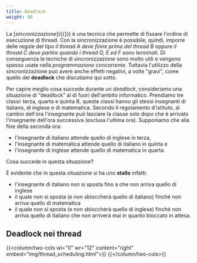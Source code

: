 ```yaml
---
title: Deadlock
weight: 90
---
```


La [*sincronizzazione*]({{<ref sincronizzazione.md>}}) è una tecnica che permette
di fissare l'ordine di esecuzione di thread. Con la sincronizzazione è possibile, quindi,
imporre delle regole del tipo *il thread A deve finire prima del thread B* oppure *il
thread C deve partire quando i thread D, E ed F sono terminati*. Di conseguenza le tecniche
di sincronizzazione sono molto utili e vengono spesso usate nella *programmazione concorrente*.
Tuttavia l'utilizzo della sincronizzazione può avere anche effetti negativi, a volte "gravi",
come quello del **deadlock** che discutiamo qui sotto.

Per capire meglio cosa succede durante un *deadlock*, consideriamo una situazione di
"deadlock" al di fuori dell'ambito informatico. Prendiamo tre classi: terza, quarta e quinta
B, queste classi hanno gli stessi insegnanti di italiano, di inglese e di matematica. Secondo
il regolamento d'istituto, al cambio dell'ora l'insegnante può lasciare la classe solo dopo
che è arrivato l'insegnante dell'ora successiva (esclusa l'ultima ora). Supponiamo che alla
fine della seconda ora:

* l'insegnante di italiano attende quello di inglese in terza,
* l'insegnante di matematica attende quello di italiano in quinta e
* l'insegnante di inglese attende quello di matematica in quarta.

Cosa succede in questa situazione?

È evidente che in questa situazione si ha uno **stallo**
infatti:

* l'insegnante di italiano non si sposta fino a che non arriva quello di inglese 
* il quale non si sposta (e non sbloccherà quello di italiano) finché non arriva quello di
matematica
* il quale non si sposta (e non sbloccherà quello di inglese) finché non arriva quello di
italiano che non arriverà mai in quanto bloccato in attesa.

## Deadlock nei thread

{{<column/two-cols wl="0" wr="12" content="right" embed="img/thread_scheduling.html">}}
{{</column/two-cols>}}
